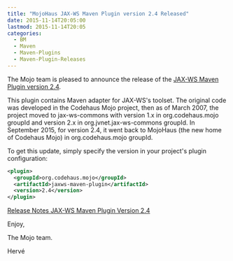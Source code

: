 ```yaml
---
title: "MojoHaus JAX-WS Maven Plugin version 2.4 Released"
date: 2015-11-14T20:05:00
lastmod: 2015-11-14T20:05
categories:
  - BM
  - Maven
  - Maven-Plugins
  - Maven-Plugin-Releases
---
```

The Mojo team is pleased to announce the release of the 
[JAX-WS Maven Plugin version 2.4](http://www.mojohaus.org/jaxws-maven-plugin/).

This plugin contains Maven adapter for JAX-WS's toolset.
The original code was developed in the Codehaus Mojo project, then as of March 
2007, the project moved to jax-ws-commons with version 1.x in 
org.codehaus.mojo groupId and version 2.x in org.jvnet.jax-ws-commons groupId.
In September 2015, for version 2.4, it went back to MojoHaus (the new home of 
Codehaus Mojo) in org.codehaus.mojo groupId.

To get this update, simply specify the version in your project's plugin 
configuration: 

```xml
<plugin>
  <groupId>org.codehaus.mojo</groupId>
  <artifactId>jaxws-maven-plugin</artifactId>
  <version>2.4</version>
</plugin>
```

[Release Notes JAX-WS Maven Plugin Version 2.4](http://www.mojohaus.org/jaxws-maven-plugin/release-notes-24.html)

Enjoy,

The Mojo team.
 
Hervé
